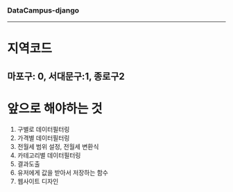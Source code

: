 ### DataCampus-django
---
# 지역코드
마포구: 0, 서대문구:1, 종로구2
---
# 앞으로 해야하는 것
1. 구별로 데이터필터링
2. 가격별 데이터필터링
3. 전월세 범위 설정, 전월세 변환식
4. 카테고리별 데이터필터링
5. 결과도출
6. 유저에게 값을 받아서 저장하는 함수
7. 웹사이트 디자인
